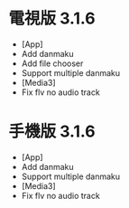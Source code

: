 # 電視版 3.1.6

* [App]
* Add danmaku
* Add file chooser
* Support multiple danmaku
* [Media3]
* Fix flv no audio track

# 手機版 3.1.6

* [App]
* Add danmaku
* Support multiple danmaku
* [Media3]
* Fix flv no audio track